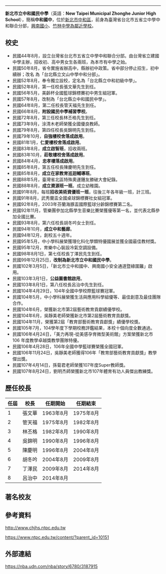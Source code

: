 -----

**新北市立中和國民中學**（英語：**New Taipei Municipal Zhonghe Junior High School**），簡稱**中和國中**，位於[新北市中和區](../Page/中和區.md "wikilink")，前身為臺灣省台北巿五省立中學中和聯合分部，[興南國小](https://zh.wikipedia.org/wiki/興南國小 "wikilink")、[竹林中學為鄰近學校](https://zh.wikipedia.org/wiki/竹林中學 "wikilink")。

## 校史

  - 民國44年8月，設立台灣省台北市五省立中學中和聯合分部。由台灣省立建國中學主辦，招收初、高中男女生各兩班，為本市有中學之始。
  - 民國50年8月，省令實施省辦高中，縣辦初中政策。省中部分停止招生，初中續辦；改名 為「台北縣立文山中學中和分部」。
  - 民國52年8月，奉令獨立設校，定名為「台北縣立中和初級中學」。
  - 民國52年8月，第一任校長張文華先生到任。
  - 民國56年5月，美齡杯全國籃球錦標賽初中男生組冠軍。
  - 民國57年8月，改制為「台北縣立中和國民中學」。
  - 民國64年8月，第二任校長管天福先生到任。
  - 民國66年8月，**附設國民中學補習學校**。
  - 民國72年8月，第三任校長林丕格先生到任。
  - 民國73年9月，涂清木老師榮獲全國優良教師。
  - 民國79年8月，第四任校長吳錦明先生到任。
  - 民國79年10月，**自強樓校舍落成啟用**。
  - 民國81年1月，**仁愛樓校舍落成啟用**。
  - 民國83年8月，**成立啟智班**，招收兩班。
  - 民國83年10月，**莊敬樓校舍落成啟用**。
  - 民國84年4月，**忠孝樓落成啟用**。
  - 民國85年8月，第五任校長陳慶明先生到任。
  - 民國85年8月，**成立在家教育巡迴輔導班**。
  - 民國88年5月，臺灣省北區特殊奧運鍾友勝破大會紀錄。
  - 民國88年8月，**成立資源班一班**。成立幼稚園。
  - 民國91年8月，每班**招收美術資優班一班**，往後三年各年級一班，計三班。
  - 民國91年8月，武秀蘭盃全國桌球錦標賽社女組冠軍。
  - 民國92年8月，2003年芬蘭海豚盃國際籃球分齡錦標賽第二名。
  - 民國92年11月，管樂團參加北縣學生音樂比賽榮獲優等第一名，並代表北縣參加全國比賽。
  - 民國93年8月，第六任校長胡冬吟女士到任。
  - 民國94年10月，**成立中和藝廊**。
  - 民國94年12月，創校五十週年。
  - 民國95年5月，中小學科展榮獲理化科化學類特優國展並獲全國最佳教材獎。
  - 民國95年12月，育樂中心裝設冷氣空調設備。
  - 民國98年8月1日，第七任校長丁澤民先生到任。
  - 民國99年12月25日，**改制為新北市立中和國民中學**。
  - 民國102年3月5日，「新北市立中和國中、興南國小安全通道暨綠圍籬」啟用。
  - 民國103年3月1日，**公益圖書館啟用**。
  - 民國103年8月1日，第八任校長呂治中先生到任。
  - 民國104年4月29日，104年全國中學校際籃球賽冠軍。
  - 民國104年5月，中小學科展榮獲生活與應用科學組優等、最佳創意及最佳團隊合作。
  - 民國104年6月，榮獲新北市第2屆藝術教育貢獻績優學校。
  - 民國104年6月，吳靜美老師榮獲新北市第2屆藝術教育貢獻獎。
  - 民國104年11月，榮獲第2屆「教育部藝術教育貢獻獎」績優學校獎。
  - 民國105年7月，104學年度下學期校務評鑑結果，本校十個向度全數通過。
  - 民國106年4月24日，「美力再現-從美感孕育微型美術館」方案榮獲新北市 106 年度教學卓越獎教學團隊特優。
  - 民國106年4月28日，106年全國中學籃球賽榮獲全國冠軍。
  - 民國106年11月24日，吳靜美老師獲得106年「教育部藝術教育貢獻獎」教學傑出獎。
  - 民國107年4月14日，孫菊君老師榮獲107年度Super教師獎。
  - 民國107年8月24日，劉明杰師榮獲新北市107年體育有功人員傑出教練獎。

## 歷任校長

| 任屆 | 校長  | 任期開始    | 任期結束    |
| -- | --- | ------- | ------- |
| 1  | 張文華 | 1963年8月 | 1975年8月 |
| 2  | 管天福 | 1975年8月 | 1982年8月 |
| 3  | 林丕格 | 1982年8月 | 1990年8月 |
| 4  | 吳錦明 | 1990年8月 | 1996年8月 |
| 5  | 陳慶明 | 1996年8月 | 2004年8月 |
| 6  | 胡冬吟 | 2004年8月 | 2009年8月 |
| 7  | 丁澤民 | 2009年8月 | 2014年8月 |
| 8  | 呂治中 | 2014年8月 |         |

## 著名校友

## 參考資料

http://www.chjhs.ntpc.edu.tw

<https://www.ntpc.edu.tw/content/?parent_id=10151>

## 外部連結

<https://nba.udn.com/nba/story/6780/3187915>